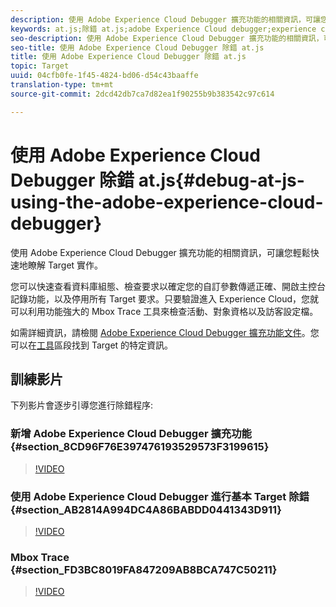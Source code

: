 ```yaml
---
description: 使用 Adobe Experience Cloud Debugger 擴充功能的相關資訊，可讓您輕鬆快速地瞭解 Target 實作。
keywords: at.js;除錯 at.js;adobe Experience Cloud debugger;experience cloud debugger;mbox trace;mbox 醒目提示
seo-description: 使用 Adobe Experience Cloud Debugger 擴充功能的相關資訊，可讓您輕鬆快速地瞭解 Target 實作。
seo-title: 使用 Adobe Experience Cloud Debugger 除錯 at.js
title: 使用 Adobe Experience Cloud Debugger 除錯 at.js
topic: Target
uuid: 04cfb0fe-1f45-4824-bd06-d54c43baaffe
translation-type: tm+mt
source-git-commit: 2dcd42db7ca7d82ea1f90255b9b383542c97c614

---
```



# 使用 Adobe Experience Cloud Debugger 除錯 at.js{#debug-at-js-using-the-adobe-experience-cloud-debugger}

使用 Adobe Experience Cloud Debugger 擴充功能的相關資訊，可讓您輕鬆快速地瞭解 Target 實作。

您可以快速查看資料庫組態、檢查要求以確定您的自訂參數傳遞正確、開啟主控台記錄功能，以及停用所有 Target 要求。只要驗證進入 Experience Cloud，您就可以利用功能強大的 Mbox Trace 工具來檢查活動、對象資格以及訪客設定檔。

如需詳細資訊，請檢閱 [Adobe Experience Cloud Debugger 擴充功能文件](https://marketing.adobe.com/resources/help/en_US/experience-cloud-debugger/)。您可以在[工具](https://marketing.adobe.com/resources/help/en_US/experience-cloud-debugger/tools.html)區段找到 Target 的特定資訊。

## 訓練影片

下列影片會逐步引導您進行除錯程序:

### 新增 Adobe Experience Cloud Debugger 擴充功能 {#section_8CD96F76E397476193529573F3199615}

>[!VIDEO](https://video.tv.adobe.com/v/23114/)

### 使用 Adobe Experience Cloud Debugger 進行基本 Target 除錯 {#section_AB2814A994DC4A86BABDD0441343D911}

>[!VIDEO](https://video.tv.adobe.com/v/23115/)

### Mbox Trace {#section_FD3BC8019FA847209AB8BCA747C50211}

>[!VIDEO](https://video.tv.adobe.com/v/23113/)
